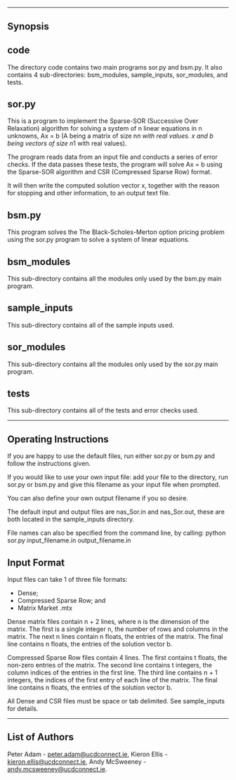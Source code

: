 ##
--------
Synopsis
--------

code
----
The directory code contains two main programs sor.py and bsm.py. It also
contains 4 sub-directories: bsm_modules, sample_inputs, sor_modules, and tests.

sor.py
------
This is a program to implement the Sparse-SOR (Successive Over Relaxation)
algorithm for solving a system of n linear equations in n unknowns, Ax = b (A
being a matrix of size n*n with real values. x and b being vectors of size n*1
with real values).

The program reads data from an input file and conducts a series of error checks.
If the data passes these tests, the program will solve Ax = b using the
Sparse-SOR algorithm and CSR (Compressed Sparse Row) format.

It will then write the computed solution vector x, together with the
reason for stopping and other information, to an output text file.

bsm.py
------
This program solves the The Black-Scholes-Merton option pricing problem using
the sor.py program to solve a system of linear equations.

bsm_modules
-----------
This sub-directory contains all the modules only used by the bsm.py main
program.

sample_inputs
-------------
This sub-directory contains all of the sample inputs used.

sor_modules
-----------
This sub-directory contains all the modules only used by the sor.py main
program.

tests
-----
This sub-directory contains all of the tests and error checks used.

----------------------
Operating Instructions
----------------------

If you are happy to use the default files, run either sor.py or bsm.py and
follow the instructions given.

If you would like to use your own input file: add your file to the directory,
run sor.py or bsm.py and give this filename as your input file when prompted.

You can also define your own output filename if you so desire.

The default input and output files are nas_Sor.in and nas_Sor.out, these are
both located in the sample_inputs directory.

File names can also be specified from the command line, by calling:
python sor.py input_filename.in output_filename.in

Input Format
------------

Input files can take 1 of three file formats:

- Dense;
- Compressed Sparse Row; and
- Matrix Market .mtx

Dense matrix files contain n + 2 lines, where n is the dimension of the 
matrix. The first is a single integer n, the number of rows and columns 
in the matrix. The next n lines contain n floats, the entries of the 
matrix. The final line contains n floats, the entries of the solution
vector b.

Compressed Sparse Row files contain 4 lines. The first contains t floats,
the non-zero entries of the matrix. The second line contains t integers, 
the column indices of the entries in the first line. The third line contains
n + 1 integers, the indices of the first entry of each line of the matrix.
The final line contains n floats, the entries of the solution vector b.


All Dense and CSR files must be space or tab delimited. See sample_inputs
for details.

---------------
List of Authors
---------------

Peter Adam - peter.adam@ucdconnect.ie,
Kieron Ellis - kieron.ellis@ucdconnect.ie,
Andy McSweeney - andy.mcsweeney@ucdconnect.ie.
